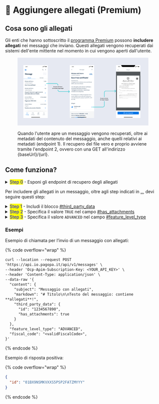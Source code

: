 # 📎 Aggiungere allegati (Premium)

## Cosa sono gli allegati

Gli enti che hanno sottoscritto il [programma Premium](../../../abilitazioni/funzionalita-premium.md) possono **includere allegati** nei messaggi che inviano. Questi allegati vengono recuperati dai sistemi dell'ente mittente nel momento in cui vengono aperti dall'utente.

<figure><img src="../../../.gitbook/assets/Allegati.png" alt="Esempio di come un utente può visualizzare un messaggio che contiene un allegato."><figcaption><p>Quando l'utente apre un messaggio vengono recuperati, oltre ai metadati del contenuto del messaggio, anche quelli relativi ai metadati (endpoint 1). Il recupero del file vero e proprio avviene tramite l'endpoint 2, ovvero con una GET all'indirizzo {baseUrl}/{url}.</p></figcaption></figure>

## Come funziona?

<details>

<summary><mark style="color:blue;">Step 0</mark> - Esponi gli endpoint di recupero degli allegati</summary>

Per permettere a IO di recuperare il contenuto di un messaggio e dei suoi allegati, **devi mettere a disposizione un **_**REST web service**_ conforme alla [relativa OpenAPI](https://editor.swagger.io/?url=https://raw.githubusercontent.com/pagopa/io-backend/master/openapi/consumed/api-third-party.yaml).

Per maggiori informazioni, leggi le [specifiche-degli-endpoint-di-recupero-degli-allegati.md](specifiche-degli-endpoint-di-recupero-degli-allegati.md "mention").

</details>

Per includere gli allegati in un messaggio, oltre agli step indicati in [..](../ "mention"), devi seguire questi step:

<details>

<summary><mark style="color:blue;">Step 1</mark> - Includi il blocco <a data-mention href="../../../api/api-messaggi/submit-a-message-passing-the-user-fiscal_code-in-the-request-body.md#third_party_data">#third_party_data</a></summary>

Includi il blocco [#third\_party\_data](../../../api/api-messaggi/submit-a-message-passing-the-user-fiscal\_code-in-the-request-body.md#third\_party\_data "mention"), che contiene le informazioni necessarie per mostrare gli allegati.

</details>

<details>

<summary><mark style="color:blue;">Step 2</mark> - Specifica il valore <code>TRUE</code> nel campo <a data-mention href="../../../api/api-messaggi/submit-a-message-passing-the-user-fiscal_code-in-the-request-body.md#has_attachments">#has_attachments</a> </summary>

Specifica il valore `TRUE` nel campo [#has\_attachments](../../../api/api-messaggi/submit-a-message-passing-the-user-fiscal\_code-in-the-request-body.md#has\_attachments "mention") presente nella request.

</details>

<details>

<summary><mark style="color:blue;">Step 3</mark> - Specifica il valore <code>ADVANCED</code> nel campo <a data-mention href="../../../api/api-messaggi/submit-a-message-passing-the-user-fiscal_code-in-the-request-body.md#feature_level_type">#feature_level_type</a> </summary>

Specifica il valore `ADVANCED` nel campo [#feature\_level\_type](../../../api/api-messaggi/submit-a-message-passing-the-user-fiscal\_code-in-the-request-body.md#feature\_level\_type "mention") presente nella request.

</details>

### Esempi

Esempio di chiamata per l’invio di un messaggio con allegati:

{% code overflow="wrap" %}
```shell
curl --location --request POST 'https://api.io.pagopa.it/api/v1/messages' \
--header 'Ocp-Apim-Subscription-Key: <YOUR_API_KEY>' \
--header 'Content-Type: application/json' \
--data-raw '{
  "content": {
    "subject": "Messaggio con allegati",
    "markdown": "# Titolo\n\nTesto del messaggio: contiene **allegati**!",
    "third_party_data": {
      "id": "1234567890", 
      "has_attachments": true
    }
  },
  "feature_level_type": "ADVANCED",
  "fiscal_code": "<validFiscalCode>",
}'
```
{% endcode %}

Esempio di risposta positiva:

{% code overflow="wrap" %}
```json
{
  "id": "01BX9NSMKVXXS5PSP2FATZMYYY"
}
```
{% endcode %}
